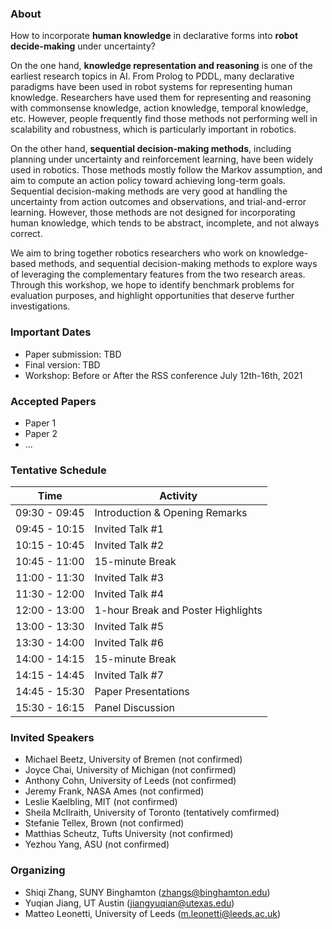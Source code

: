 ### About

How to incorporate **human knowledge** in declarative forms into **robot decide-making** under uncertainty? 

On the one hand, **knowledge representation and reasoning** is one of the earliest research topics in AI. From Prolog to PDDL, many declarative paradigms have been used in robot systems for representing human knowledge. Researchers have used them for representing and reasoning with commonsense knowledge, action knowledge, temporal knowledge, etc. However, people frequently find those methods not performing well in scalability and robustness, which is particularly important in robotics. 

On the other hand, **sequential decision-making methods**, including planning under uncertainty and reinforcement learning, have been widely used in robotics. Those methods mostly follow the Markov assumption, and aim to compute an action policy toward achieving long-term goals. Sequential decision-making methods are very good at handling the uncertainty from action outcomes and observations, and trial-and-error learning. However, those methods are not designed for incorporating human knowledge, which tends to be abstract, incomplete, and not always correct. 

We aim to bring together robotics researchers who work on knowledge-based methods, and sequential decision-making methods to explore ways of leveraging the complementary features from the two research areas. Through this workshop, we hope to identify benchmark problems for evaluation purposes, and highlight opportunities that deserve further investigations. 

### Important Dates

- Paper submission: TBD
- Final version: TBD
- Workshop: Before or After the RSS conference July 12th-16th, 2021

### Accepted Papers

- Paper 1
- Paper 2
- ...

### Tentative Schedule

| Time  | Activity |
| ------------- | ------------- |
| 09:30 - 09:45 | Introduction & Opening Remarks | 
| 09:45 - 10:15 | Invited Talk #1 | 
| 10:15 - 10:45 | Invited Talk #2 | 
| 10:45 - 11:00 | 15-minute Break | 
| 11:00 - 11:30 | Invited Talk #3 | 
| 11:30 - 12:00 | Invited Talk #4 | 
| 12:00 - 13:00 | 1-hour Break and Poster Highlights | 
| 13:00 - 13:30 | Invited Talk #5 | 
| 13:30 - 14:00 | Invited Talk #6 | 
| 14:00 - 14:15 | 15-minute Break | 
| 14:15 - 14:45 | Invited Talk #7 | 
| 14:45 - 15:30 | Paper Presentations | 
| 15:30 - 16:15 | Panel Discussion | 

### Invited Speakers

- Michael Beetz, University of Bremen (not confirmed)
- Joyce Chai, University of Michigan (not confirmed)
- Anthony Cohn, University of Leeds (not confirmed)
- Jeremy Frank, NASA Ames (not confirmed)
- Leslie Kaelbling, MIT (not confirmed)
- Sheila McIlraith, University of Toronto (tentatively comfirmed)
- Stefanie Tellex, Brown (not confirmed)
- Matthias Scheutz, Tufts University (not confirmed)
- Yezhou Yang, ASU (not confirmed)

### Organizing 
- Shiqi Zhang, SUNY Binghamton (zhangs@binghamton.edu)
- Yuqian Jiang, UT Austin (jiangyuqian@utexas.edu)
- Matteo Leonetti, University of Leeds (m.leonetti@leeds.ac.uk)

